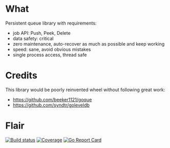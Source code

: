 What
====

Persistent queue library with requirements:
- job API: Push, Peek, Delete
- data safety: critical
- zero maintenance, auto-recover as much as possible and keep working
- speed: sane, avoid obvious mistakes
- single process access, thread safe


Credits
=======

This library would be poorly reinvented wheel without following great work:
- https://github.com/beeker1121/goque
- https://github.com/syndtr/goleveldb


Flair
=====

[![Build status](https://travis-ci.org/temoto/spq.svg?branch=master)](https://travis-ci.org/temoto/alive)
[![Coverage](https://codecov.io/gh/temoto/spq/branch/master/graph/badge.svg)](https://codecov.io/gh/temoto/alive)
[![Go Report Card](https://goreportcard.com/badge/github.com/temoto/spq)](https://goreportcard.com/report/github.com/temoto/alive)
